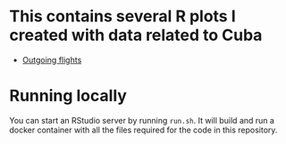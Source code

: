 # This contains several R plots I created with data related to Cuba

- [Outgoing flights]()

# Running locally

You can start an RStudio server by running `run.sh`. It will build and run a docker container with all the files required for the code in this repository.
